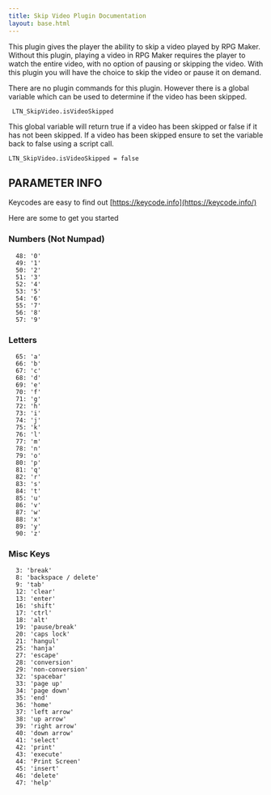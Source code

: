 ```yaml
---
title: Skip Video Plugin Documentation
layout: base.html
---
```


 This plugin gives the player the ability to skip a video played by RPG Maker.
 Without this plugin, playing a video in RPG Maker requires the player to watch
 the entire video, with no option of pausing or skipping the video. With this
 plugin you will have the choice to skip the video or pause it on demand.

 There are no plugin commands for this plugin. However there is a global
 variable which can be used to determine if the video has been skipped.

```
 LTN_SkipVideo.isVideoSkipped
```

 This global variable will return true if a video has been skipped or
 false if it has not been skipped. If a video has been skipped ensure to set
 the variable back to false using a script call.

 ```
 LTN_SkipVideo.isVideoSkipped = false
 ```

 ## PARAMETER INFO

 Keycodes are easy to find out [https://keycode.info](https://keycode.info/)

 Here are some to get you started

### Numbers (Not Numpad)

```
  48: '0'
  49: '1'
  50: '2'
  51: '3'
  52: '4'
  53: '5'
  54: '6'
  55: '7'
  56: '8'
  57: '9'
```

### Letters

```
  65: 'a'
  66: 'b'
  67: 'c'
  68: 'd'
  69: 'e'
  70: 'f'
  71: 'g'
  72: 'h'
  73: 'i'
  74: 'j'
  75: 'k'
  76: 'l'
  77: 'm'
  78: 'n'
  79: 'o'
  80: 'p'
  81: 'q'
  82: 'r'
  83: 's'
  84: 't'
  85: 'u'
  86: 'v'
  87: 'w'
  88: 'x'
  89: 'y'
  90: 'z'
```

### Misc Keys

```
  3: 'break'
  8: 'backspace / delete'
  9: 'tab'
  12: 'clear'
  13: 'enter'
  16: 'shift'
  17: 'ctrl'
  18: 'alt'
  19: 'pause/break'
  20: 'caps lock'
  21: 'hangul'
  25: 'hanja'
  27: 'escape'
  28: 'conversion'
  29: 'non-conversion'
  32: 'spacebar'
  33: 'page up'
  34: 'page down'
  35: 'end'
  36: 'home'
  37: 'left arrow'
  38: 'up arrow'
  39: 'right arrow'
  40: 'down arrow'
  41: 'select'
  42: 'print'
  43: 'execute'
  44: 'Print Screen'
  45: 'insert'
  46: 'delete'
  47: 'help'
```